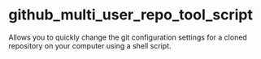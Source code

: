 # github_multi_user_repo_tool_script
Allows you to quickly change the git configuration settings for a cloned repository on your computer using a shell script.
